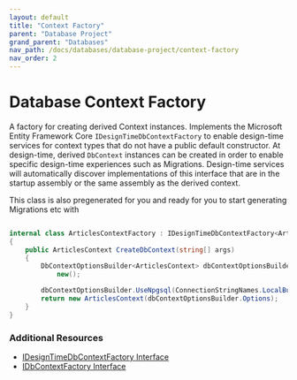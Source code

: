 ```yaml
---
layout: default
title: "Context Factory"
parent: "Database Project"
grand_parent: "Databases"
nav_path: /docs/databases/database-project/context-factory
nav_order: 2
---
```


# Database Context Factory

A factory for creating derived Context instances.  Implements the Microsoft Entity Framework Core `IDesignTimeDbContextFactory` to enable design-time services for context types that do not have a public default constructor. At design-time, derived `DbContext` instances can be created in order to enable specific design-time experiences such as Migrations. Design-time services will automatically discover implementations of this interface that are in the startup assembly or the same assembly as the derived context.

This class is also pregenerated for you and ready for you to start generating Migrations etc with

```csharp

internal class ArticlesContextFactory : IDesignTimeDbContextFactory<ArticlesContext>
{
    public ArticlesContext CreateDbContext(string[] args)
    {
        DbContextOptionsBuilder<ArticlesContext> dbContextOptionsBuilder =
            new();

        dbContextOptionsBuilder.UseNpgsql(ConnectionStringNames.LocalBuild);
        return new ArticlesContext(dbContextOptionsBuilder.Options);
    }
}

```

### Additional Resources

* [IDesignTimeDbContextFactory Interface](https://learn.microsoft.com/en-us/dotnet/api/microsoft.entityframeworkcore.design.idesigntimedbcontextfactory-1?view=efcore-6.0)
* [IDbContextFactory Interface](https://learn.microsoft.com/en-us/dotnet/api/system.data.entity.infrastructure.idbcontextfactory-1?view=entity-framework-6.2.0) 

